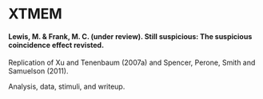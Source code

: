 # XTMEM

#### Lewis, M. & Frank, M. C. (under review). Still suspicious: The suspicious coincidence effect revisted.

Replication of Xu and Tenenbaum (2007a) and Spencer, Perone, Smith and Samuelson (2011). 

Analysis, data, stimuli, and writeup. 

